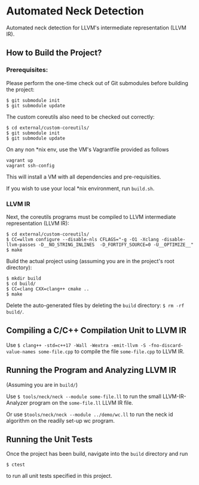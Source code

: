 # Automated Neck Detection

Automated neck detection for LLVM's intermediate representation (LLVM IR).

## How to Build the Project?

### Prerequisites: 

Please perform the one-time check out of Git submodules before building the project:

```
$ git submodule init
$ git submodule update
```

The custom coreutils also need to be checked out correctly:

```
$ cd external/custom-coreutils/
$ git submodule init
$ git submodule update
```

On any non *nix env, use the VM's Vagrantfile provided as follows 

```
vagrant up
vagrant ssh-config
```

This will install a VM with all dependencies and pre-requisities.

If you wish to use your local *nix environment, run `build.sh`.

### LLVM IR

Next, the coreutils programs must be compiled to LLVM intermediate representation (LLVM IR):

```
$ cd external/custom-coreutils/
$ CC=wllvm configure --disable-nls CFLAGS="-g -O1 -Xclang -disable-llvm-passes -D__NO_STRING_INLINES  -D_FORTIFY_SOURCE=0 -U__OPTIMIZE__"
$ make
```

Build the actual project using (assuming you are in the project's root directory):

```
$ mkdir build
$ cd build/
$ CC=clang CXX=clang++ cmake ..
$ make
```

Delete the auto-generated files by deleting the `build` directory: `$ rm -rf build/`.

## Compiling a C/C++ Compilation Unit to LLVM IR

Use `$ clang++ -std=c++17 -Wall -Wextra -emit-llvm -S -fno-discard-value-names some-file.cpp` to compile the file `some-file.cpp` to LLVM IR.

## Running the Program and Analyzing LLVM IR

(Assuming you are in `build/`)

Use `$ tools/neck/neck --module some-file.ll` to run the small LLVM-IR-Analyzer program on the `some-file.ll` LLVM IR file.

Or use `$tools/neck/neck --module ../demo/wc.ll` to run the neck id algorithm on the readily set-up wc program.

## Running the Unit Tests

Once the project has been build, navigate into the `build` directory and run

```
$ ctest
```

to run all unit tests specified in this project.
